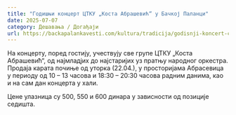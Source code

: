 ```yaml
---
title: "Годишњи концерт ЦТКУ „Коста Абрашевић“ у Бачкој Паланци"
date: 2025-07-07
category: Дешавања / Догађаји
url: https://backapalankavesti.com/kultura/tradicija/godisnji-koncert-ctku-kosta-abrasevic-u-backoj-palanci/
---
```


На концерту, поред гостију, учествују све групе ЦТКУ „Коста Абрашевић“, од најмладјих до најстаријих уз пратњу народног оркестра. Продаја карата почиње од уторка (22.04.), у просторијама Абрасевица у периоду од 10 – 13 часова и 18:30 – 20:30 часова радним данима, као и на сам дан концерта у хали.

Цене улазница су 500, 550 и 600 динара у зависности од позиције седишта.
